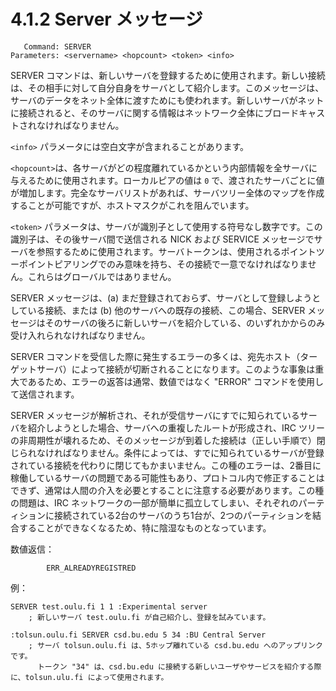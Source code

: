 # 4.1.2 Server メッセージ

```
   Command: SERVER
Parameters: <servername> <hopcount> <token> <info>
```

SERVER コマンドは、新しいサーバを登録するために使用されます。新しい接続は、その相手に対して自分自身をサーバとして紹介します。このメッセージは、サーバのデータをネット全体に渡すためにも使われます。新しいサーバがネットに接続されると、そのサーバに関する情報はネットワーク全体にブロードキャストされなければなりません。

`<info>` パラメータには空白文字が含まれることがあります。

`<hopcount>`は、各サーバがどの程度離れているかという内部情報を全サーバに与えるために使用されます。ローカルピアの値は `0` で、渡されたサーバごとに値が増加します。完全なサーバリストがあれば、サーバツリー全体のマップを作成することが可能ですが、ホストマスクがこれを阻んでいます。

`<token>` パラメータは、サーバが識別子として使用する符号なし数字です。この識別子は、その後サーバ間で送信される NICK および SERVICE メッセージでサーバを参照するために使用されます。サーバトークンは、使用されるポイントツーポイントピアリングでのみ意味を持ち、その接続で一意でなければなりません。これらはグローバルではありません。

SERVER メッセージは、(a) まだ登録されておらず、サーバとして登録しようとしている接続、または (b) 他のサーバへの既存の接続、この場合、SERVER メッセージはそのサーバの後ろに新しいサーバを紹介している、のいずれかからのみ受け入れられなければなりません。

SERVER コマンドを受信した際に発生するエラーの多くは、宛先ホスト（ターゲットサーバ）によって接続が切断されることになります。このような事象は重大であるため、エラーの返答は通常、数値ではなく "ERROR" コマンドを使用して送信されます。

SERVER メッセージが解析され、それが受信サーバにすでに知られているサーバを紹介しようとした場合、サーバへの重複したルートが形成され、IRC ツリーの非周期性が壊れるため、そのメッセージが到着した接続は（正しい手順で）閉じられなければなりません。条件によっては、すでに知られているサーバが登録されている接続を代わりに閉じてもかまいません。この種のエラーは、2番目に稼働しているサーバの問題である可能性もあり、プロトコル内で修正することはできず、通常は人間の介入を必要とすることに注意する必要があります。この種の問題は、IRC ネットワークの一部が簡単に孤立してしまい、それぞれのパーティションに接続されている2台のサーバのうち1台が、2つのパーティションを結合することができなくなるため、特に陰湿なものとなっています。

数値返信：

```
        ERR_ALREADYREGISTRED
```

例：

```
SERVER test.oulu.fi 1 1 :Experimental server
    ; 新しいサーバ test.oulu.fi が自己紹介し、登録を試みています。

:tolsun.oulu.fi SERVER csd.bu.edu 5 34 :BU Central Server
    ; サーバ tolsun.oulu.fi は、5ホップ離れている csd.bu.edu へのアップリンクです。
      トークン "34" は、csd.bu.edu に接続する新しいユーザやサービスを紹介する際に、tolsun.ulu.fi によって使用されます。
```
